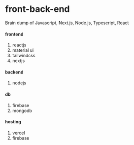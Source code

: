 # front-back-end
Brain dump of Javascript, Next.js, Node.js, Typescript, React

#### frontend
1) reactjs
2) material ui
3) tailwindcss
4) nextjs

#### backend
1) nodejs

#### db
1) firebase
2) mongodb

#### hosting
1) vercel
2) firebase
